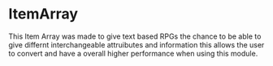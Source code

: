 # ItemArray
This Item Array was made to give text based RPGs the chance to be able to give differnt interchangeable attruibutes and information this allows the user to convert and have a overall higher performance when using this module.
